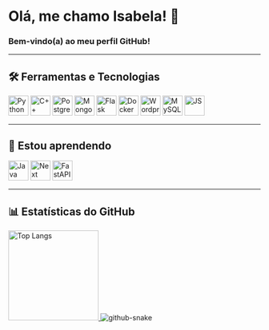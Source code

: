 # Olá, me chamo Isabela! 👋

### Bem-vindo(a) ao meu perfil GitHub! 

---

## 🛠️ Ferramentas e Tecnologias

<div>     
  <img loading="lazy" src="https://cdn.jsdelivr.net/gh/devicons/devicon/icons/python/python-original.svg" width="40" height="40" alt="Python"/>
  <img loading="lazy" src="https://cdn.jsdelivr.net/gh/devicons/devicon/icons/cplusplus/cplusplus-original.svg" width="40" height="40" alt="C++"/>
  <img loading="lazy" src="https://cdn.jsdelivr.net/gh/devicons/devicon@latest/icons/postgresql/postgresql-original.svg" width="40" height="40" alt="Postgres"/>
  <img loading="lazy" src="https://cdn.jsdelivr.net/gh/devicons/devicon@latest/icons/mongodb/mongodb-original.svg" width="40" height="40" alt="MongoDB"/>
  <img loading="lazy" src="https://cdn.jsdelivr.net/gh/devicons/devicon@latest/icons/flask/flask-original.svg" width="40" height="40" alt="Flask"/>
  <img loading="lazy" src="https://cdn.jsdelivr.net/gh/devicons/devicon@latest/icons/docker/docker-original.svg" width="40" height="40" alt="Docker"/>
  <img loading="lazy" src="https://cdn.jsdelivr.net/gh/devicons/devicon@latest/icons/wordpress/wordpress-original.svg" width="40" height="40" alt="Wordpress"/>
  <img loading="lazy" src="https://cdn.jsdelivr.net/gh/devicons/devicon@latest/icons/mysql/mysql-original.svg" width="40" height="40" alt="MySQL"/>
  <img loading="lazy" src="https://cdn.jsdelivr.net/gh/devicons/devicon@latest/icons/javascript/javascript-plain.svg" width="40" height="40" alt="JS"/>
          
</div>

---

## 🌱 Estou aprendendo

<div>
  <img loading="lazy" src="https://cdn.jsdelivr.net/gh/devicons/devicon/icons/java/java-original.svg" width="40" height="40" alt="Java"/>
  <img loading="lazy" src="https://cdn.jsdelivr.net/gh/devicons/devicon@latest/icons/nextjs/nextjs-original.svg" width="40" height="40" alt="Next"/>
  <img loading="lazy" src="https://cdn.jsdelivr.net/gh/devicons/devicon@latest/icons/fastapi/fastapi-original.svg" width="40" height="40" alt="FastAPI"/>
</div>

---
## 📊 Estatísticas do GitHub

<div>
  <a href="https://github.com/isabela1s">
    <img loading="lazy" height="180em" src="https://github-readme-stats.vercel.app/api/top-langs/?username=isabela1s&layout=compact&langs_count=7&theme=dracula" alt="Top Langs"/>
  </a>
<!--
  <a href="https://github.com/isabela1s">
    <img loading="lazy" height="180em" src="https://github-readme-stats.vercel.app/api?username=isabela1s&show_icons=true&theme=dracula&include_all_commits=true&count_private=true" alt="GitHub Stats"/>
  </a>
</div>
---
-->

<picture>
  <source media="(prefers-color-scheme: dark)" srcset="github-snake-dark.svg" />
  <source media="(prefers-color-scheme: light)" srcset="github-snake.svg" />
  <img alt="github-snake" src="github-snake.svg" />
</picture>
